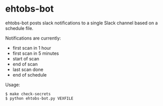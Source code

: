 # ehtobs-bot

ehtobs-bot posts slack notifications to a single Slack channel
based on a schedule file.

Notifications are currently:

* first scan in 1 hour
* first scan in 5 minutes
* start of scan
* end of scan
* last scan done
* end of schedule

Usage:

```
$ make check-secrets
$ python ehtobs-bot.py VEXFILE
```
